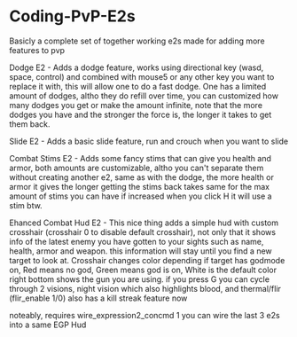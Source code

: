 # Coding-PvP-E2s

Basicly a complete set of together working e2s made for adding more features to pvp

Dodge E2 - Adds a dodge feature, works using directional key (wasd, space, control) and combined with mouse5 or any other key you want to replace it with, this will allow one to do a fast dodge.
One has a limited amount of dodges, altho they do refill over time, you can customized how many dodges you get or make the amount infinite, note that the more dodges you have and the stronger the force is,
the longer it takes to get them back.

Slide E2 - Adds a basic slide feature, run and crouch when you want to slide

Combat Stims E2 - Adds some fancy stims that can give you health and armor, both amounts are customizable, altho you can't separate them without creating another e2, same as with the dodge,
the more health or armor it gives the longer getting the stims back takes same for the max amount of stims you can have if increased
when you click H it will use a stim btw.

Ehanced Combat Hud E2 - This nice thing adds a simple hud with custom crosshair (crosshair 0 to disable default crosshair), not only that it shows info of the latest enemy you have gotten to your sights such as
name, health, armor and weapon. this information will stay until you find a new target to look at. Crosshair changes color depending if target has godmode on, Red means no god, Green means god is on, White is the default color
right bottom shows the gun you are using. if you press G you can cycle through 2 visions, night vision which also highlights blood, and thermal/flir (flir_enable 1/0)
also has a kill streak feature now


noteably, requires wire_expression2_concmd 1
you can wire the last 3 e2s into a same EGP Hud
